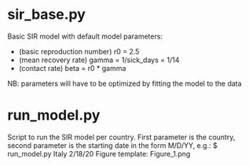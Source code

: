 # sir_base.py

Basic SIR model with default model parameters:
- (basic reproduction number) r0 = 2.5 
- (mean recovery rate) gamma = 1/sick_days = 1/14
- (contact rate) beta = r0 * gamma

NB: parameters will have to be optimized by fitting the model to the data

# run_model.py

Script to run the SIR model per country.
First parameter is the country, second parameter is the starting date in the form M/D/YY, e.g.:
$ run_model.py Italy 2/18/20
Figure template: Figure_1.png